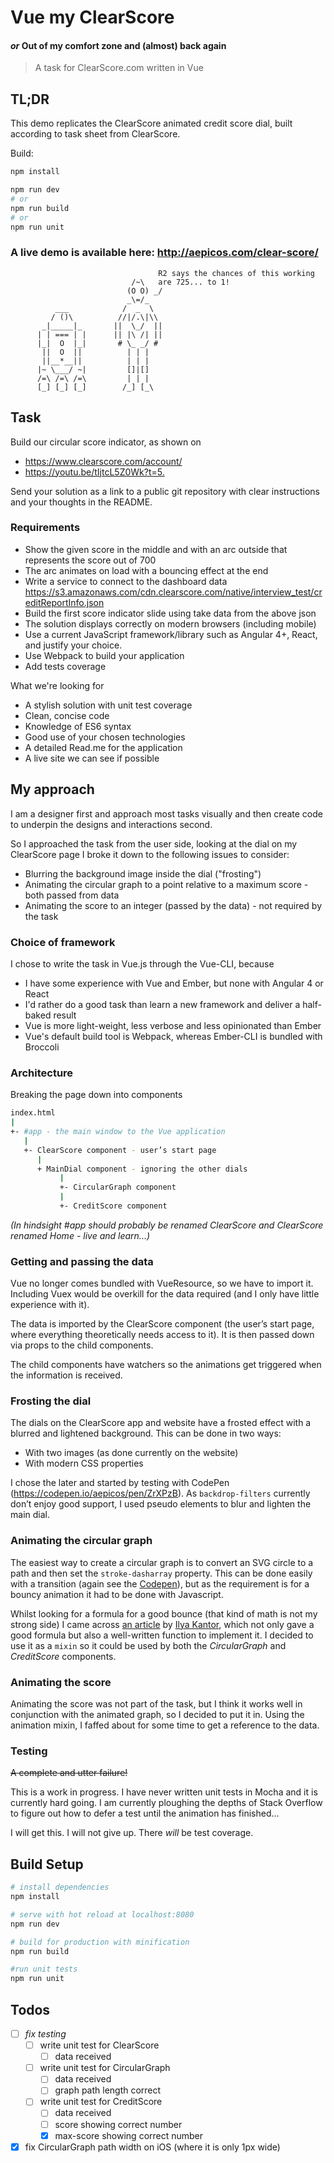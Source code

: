 # Vue my ClearScore
#### _or_ Out of my comfort zone and (almost) back again

> A task for ClearScore.com written in Vue

## TL;DR

This demo replicates the ClearScore animated credit score dial, built according to task sheet from ClearScore.

Build:
``` bash
npm install

npm run dev
# or
npm run build
# or
npm run unit
```

### A live demo is available here: <http://aepicos.com/clear-score/>

```
                                 R2 says the chances of this working
                           /~\   are 725... to 1!
                          (O O) _/
                          _\=/_
          ___            /  _  \
         / ()\          //|/.\|\\
       _|_____|_       ||  \_/  ||
      | | === | |      || |\ /| ||
      |_|  O  |_|       # \_ _/ #
       ||  O  ||          | | |
       ||__*__||          | | |
      |~ \___/ ~|         []|[]
      /=\ /=\ /=\         | | |
      [_] [_] [_]        /_] [_\
```

## Task

Build our circular score indicator, as shown on
- <https://www.clearscore.com/account/>
- <https://youtu.be/tIjtcL5Z0Wk?t=5.>

Send your solution as a link to a public git repository with clear instructions and your thoughts in the README.

### Requirements
- Show the given score in the middle and with an arc outside that represents the score out of 700
- The arc animates on load with a bouncing effect at the end
- Write a service to connect to the dashboard data https://s3.amazonaws.com/cdn.clearscore.com/native/interview_test/creditReportInfo.json
- Build the first score indicator slide using take data from the above json
- The solution displays correctly on modern browsers (including mobile)
- Use a current JavaScript framework/library such as Angular 4+, React, and justify your choice.
- Use Webpack to build your application
- Add tests coverage

What we're looking for
- A stylish solution with unit test coverage
- Clean, concise code
- Knowledge of ES6 syntax
- Good use of your chosen technologies
- A detailed Read.me for the application
- A live site we can see if possible

## My approach

I am a designer first and approach most tasks visually and then create code to underpin the designs and interactions second.

So I approached the task from the user side, looking at the dial on my ClearScore page I broke it down to the following issues to consider:

- Blurring the background image inside the dial ("frosting")
- Animating the circular graph to a point relative to a maximum score - both passed from data
- Animating the score to an integer (passed by the data) - not required by the task

### Choice of framework

I chose to write the task in Vue.js through the Vue-CLI, because
- I have some experience with Vue and Ember, but none with Angular 4 or React
- I'd rather do a good task than learn a new framework and deliver a half-baked result
- Vue is more light-weight, less verbose and less opinionated than Ember
- Vue's default build tool is Webpack, whereas Ember-CLI is bundled with Broccoli

### Architecture

Breaking the page down into components

``` bash
index.html
|
+- #app - the main window to the Vue application
   |
   +- ClearScore component - user’s start page
      |
      + MainDial component - ignoring the other dials
           |
           +- CircularGraph component
           |
           +- CreditScore component
```

_(In hindsight #app should probably be renamed ClearScore and ClearScore renamed Home - live and learn...)_

### Getting and passing the data

Vue no longer comes bundled with VueResource, so we have to import it. Including Vuex would be overkill for the data required (and I only have little experience with it).

The data is imported by the ClearScore component (the user’s start page, where everything theoretically needs access to it). It is then passed down via props to the child components.

The child components have watchers so the animations get triggered when the information is received.

### Frosting the dial

The dials on the ClearScore app and website have a frosted effect with a blurred and lightened background. This can be done in two ways:
- With two images (as done currently on the website)
- With modern CSS properties

I chose the later and started by testing with CodePen (<https://codepen.io/aepicos/pen/ZrXPzB>). As `backdrop-filters` currently don’t enjoy good support, I used pseudo elements to blur and lighten the main dial.

### Animating the circular graph

The easiest way to create a circular graph is to convert an SVG circle to a path and then set the `stroke-dasharray` property. This can be done easily with a transition (again see the [Codepen](https://codepen.io/aepicos/pen/ZrXPzB)), but as the requirement is for a bouncy animation it had to be done with Javascript.

Whilst looking for a formula for a good bounce (that kind of math is not my strong side) I came across [an article](https://javascript.info/js-animation) by [Ilya Kantor](https://github.com/iliakan), which not only gave a good formula but also a well-written function to implement it. I decided to use it as a `mixin` so it could be used by both the _CircularGraph_ and _CreditScore_ components.

### Animating the score

Animating the score was not part of the task, but I think it works well in conjunction with the animated graph, so I decided to put it in. Using the animation mixin, I faffed about for some time to get a reference to the data.

### Testing

~~A complete and utter failure!~~

This is a work in progress. I have never written unit tests in Mocha and it is currently hard going. I am currently ploughing the depths of Stack Overflow to figure out how to defer a test until the animation has finished...

I will get this. I will not give up. There _will_ be test coverage.

## Build Setup

``` bash
# install dependencies
npm install

# serve with hot reload at localhost:8080
npm run dev

# build for production with minification
npm run build

#run unit tests
npm run unit
```

## Todos

- [ ] *fix testing*
  - [ ] write unit test for ClearScore
    - [ ] data received
  - [ ] write unit test for CircularGraph
    - [ ] data received
    - [ ] graph path length correct
  - [ ] write unit test for CreditScore
    - [ ] data received
    - [ ] score showing correct number
    - [x] max-score showing correct number

- [x] fix CircularGraph path width on iOS (where it is only 1px wide)
